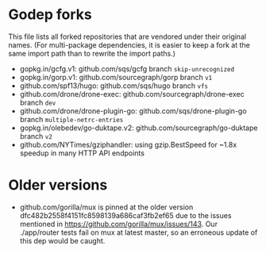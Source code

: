 # Godep forks

This file lists all forked repositories that are vendored
under their original names. (For multi-package dependencies, it is
easier to keep a fork at the same import path than to rewrite the
import paths.)

* gopkg.in/gcfg.v1: github.com/sqs/gcfg branch `skip-unrecognized`
* gopkg.in/gorp.v1: github.com/sourcegraph/gorp branch `v1`
* github.com/spf13/hugo: github.com/sqs/hugo branch `vfs`
* github.com/drone/drone-exec: github.com/sourcegraph/drone-exec branch `dev`
* github.com/drone/drone-plugin-go: github.com/sqs/drone-plugin-go branch `multiple-netrc-entries`
* gopkg.in/olebedev/go-duktape.v2: github.com/sourcegraph/go-duktape branch `v2`
* github.com/NYTimes/gziphandler: using gzip.BestSpeed for ~1.8x speedup in many HTTP API endpoints

# Older versions

* github.com/gorilla/mux is pinned at the older version
  dfc482b2558f4151fc8598139a686caf3fb2ef65 due to the issues mentioned
  in https://github.com/gorilla/mux/issues/143. Our ./app/router tests
  fail on mux at latest master, so an erroneous update of this dep
  would be caught.
